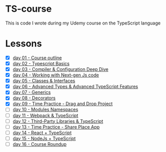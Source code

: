 # TS-course
This is code I wrote during my Udemy course on the TypeScript language

# Lessons
- [x]  [day 01 - Course outline](https://github.com/mlanca-c/TS-course/tree/day01/getting-started)
- [x]  [day 02 - Typescript Basics](https://github.com/mlanca-c/TS-course/tree/day02/basic-typescript)
- [x]  [day 03 - Compiler & Configuration Deep Dive](https://github.com/mlanca-c/TS-course/tree/day03/compiler-settings)
- [x]  [day 04 - Working with Next-gen Js code](https://github.com/mlanca-c/TS-course/tree/day04/next-generation-typescript)
- [x]  [day 05 - Classes & Interfaces](https://github.com/mlanca-c/TS-course/tree/day05/classes-and-interfaces)
- [x]  [day 06 - Advanced Types & Advanced TypeScript Features](https://github.com/mlanca-c/TS-course/tree/day06/advanced-types)
- [x]  [day 07 - Generics](https://github.com/mlanca-c/TS-course/tree/day07/generics)
- [x]  [day 08 - Decorators](https://github.com/mlanca-c/TS-course/tree/day08/decorators)
- [x]  [day 09 - Time Practice - Drag and Drop Project](https://github.com/mlanca-c/TS-course/tree/day09/drag-drop-project)
- [ ]  [day 10 - Modules Namespaces](https://github.com/mlanca-c/TS-course/tree/day10/modules-namespaces)
- [ ]  [day 11 - Webpack & TypeScript](https://github.com/mlanca-c/TS-course/tree/day11/webpack)
- [ ]  [day 12 - Third-Party Libraries & TypeScript](https://github.com/mlanca-c/TS-course/tree/day12/third-party-libraries)
- [ ]  [day 13 - Time Practice - Share Place App](https://github.com/mlanca-c/TS-course/tree/day13/shared-place-app)
- [ ]  [day 14 - React + TypeScript](https://github.com/mlanca-c/TS-course/tree/day14/reactjs)
- [ ]  [day 15 - NodeJs + TypeScript](https://github.com/mlanca-c/TS-course/tree/day15/nodejs)
- [ ]  [day 16 - Course Roundup](https://github.com/mlanca-c/TS-course/tree/day16/course-roundup)